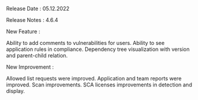 Release Date : 05.12.2022

Release Notes : 4.6.4

New Feature :

Ability to add comments to vulnerabilities for users.
Ability to see application rules in compliance.
Dependency tree visualization with version and parent-child relation.

New Improvement :

Allowed list requests were improved.
Application and team reports were improved.
Scan improvements.
SCA licenses improvements in detection and display.
